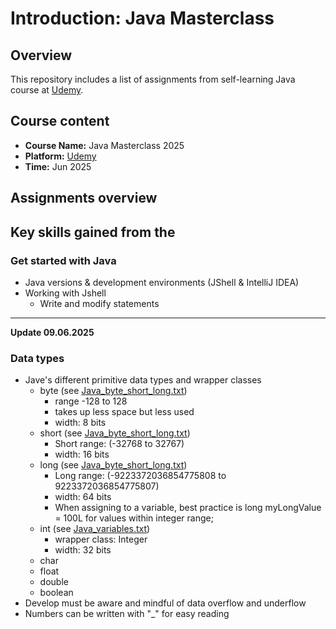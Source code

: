 # Introduction: Java Masterclass
## Overview
This repository includes a list of assignments from self-learning Java course at [Udemy](https://www.udemy.com/course/java-the-complete-java-developer-course).

## Course content
* **Course Name:** Java Masterclass 2025
* **Platform:** [Udemy](https://www.udemy.com/course/java-the-complete-java-developer-course)
* **Time:** Jun 2025

## Assignments overview

## Key skills gained from the

### Get started with Java
* Java versions & development environments (JShell & IntelliJ IDEA)
* Working with Jshell
  * Write and modify statements

--- 
__Update 09.06.2025__
### Data types
* Jave's different primitive data types and wrapper classes
  * byte (see [Java_byte_short_long.txt](archive/Java_byte_short_long.txt))
    * range -128 to 128
    * takes up less space but less used
    * width: 8 bits
  * short (see [Java_byte_short_long.txt](archive/Java_byte_short_long.txt))
    * Short range: (-32768 to 32767)
    * width: 16 bits
  * long (see [Java_byte_short_long.txt](archive/Java_byte_short_long.txt))
    * Long range: (-9223372036854775808 to 9223372036854775807)
    * width: 64 bits
    * When assigning to a variable, best practice is long myLongValue = 100L for values within integer range;
  * int (see [Java_variables.txt](archive/Java_variables.txt))
    * wrapper class: Integer
    * width: 32 bits
  * char
  * float
  * double
  * boolean
* Develop must be aware and mindful of data overflow and underflow
* Numbers can be written with "_" for easy reading